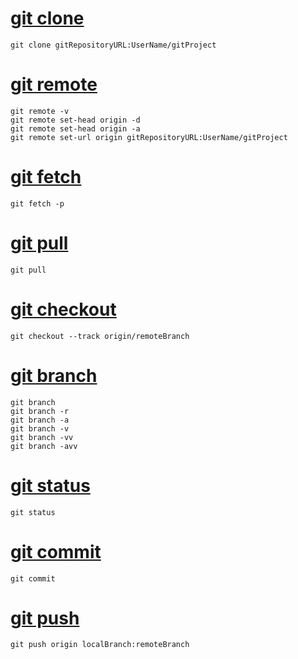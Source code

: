 # [git clone](01_git_clone.md)
```
git clone gitRepositoryURL:UserName/gitProject
```

# [git remote](02_git_remote.md)
```
git remote -v
git remote set-head origin -d
git remote set-head origin -a
git remote set-url origin gitRepositoryURL:UserName/gitProject
```

# [git fetch](03_git_fetch.md)
```
git fetch -p
```

# [git pull](04_git_pull.md)
```
git pull
```

# [git checkout](05_git_checkout.md)
```
git checkout --track origin/remoteBranch
```

# [git branch](06_git_branch.md)
```
git branch
git branch -r
git branch -a
git branch -v
git branch -vv
git branch -avv
```

# [git status](07_git_status.md)
```
git status
```

# [git commit](08_git_commit.md)
```
git commit
```

# [git push](09_git_push.md)
```
git push origin localBranch:remoteBranch
```
